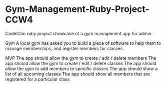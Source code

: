 # Gym-Management-Ruby-Project-CCW4
CodeClan ruby project showcase of a gym management app for admin. 

Gym
A local gym has asked you to build a piece of software to help them to manage memberships, and register members for classes.

MVP
The app should allow the gym to create / edit / delete members
The app should allow the gym to create / edit / delete classes
The app should allow the gym to add members to specific classes
The app should show a list of all upcoming classes
The app should show all members that are registered for a particular class
